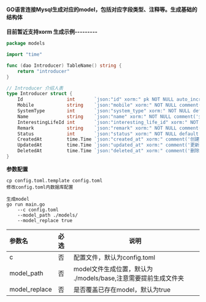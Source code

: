 #### GO语言连接Mysql生成对应的model，包括对应字段类型、注释等。生成基础的结构体

**目前暂近支持xorm 生成示例---------**

```go 
package models

import "time"

func (dao Introducer) TableName() string {
	return "introducer"
}

// Introducer 介绍人表
type Introducer struct {
	Id                int       `json:"id" xorm:" pk NOT NULL auto_increment comment('id') int(11)"`
	Mobile            string    `json:"mobile" xorm:" NOT NULL comment('介绍人手机号') varchar(16)"`
	SystemType        int       `json:"system_type" xorm:" NOT NULL default 1 comment('介绍人系统类型') tinyint(1)"`
	Name              string    `json:"name" xorm:" NOT NULL comment('介绍人姓名') varchar(32)"`
	InterestingLifeId int       `json:"interesting_life_id" xorm:" NOT NULL comment('介绍人有趣生活ID') int(11)"`
	Remark            string    `json:"remark" xorm:" NOT NULL comment('备注') varchar(255)"`
	Status            int       `json:"status" xorm:" NOT NULL default 1 comment('状态 1-启用 2-禁用') tinyint(1)"`
	CreatedAt         time.Time `json:"created_at" xorm:" comment('创建时间') timestamp"`
	UpdatedAt         time.Time `json:"updated_at" xorm:" comment('更新时间') timestamp"`
	DeletedAt         time.Time `json:"deleted_at" xorm:" comment('删除时间') timestamp"`
}

```

**参数配置**

```
cp config.toml.template config.toml
修改config.toml内数据库配置

生成model
go run main.go 
    --c config.toml
    --model_path ./models/ 
    --model_replace true
```

| 参数名 | 必选   | 说明                                        |
|:----|:-----|-------------------------------------------|
| c   | 否    | 配置文件，默认为config.toml                       |
| model_path   | 否    | model文件生成位置，默认为 ./models/base,注意需要提前生成文件夹 |
| model_replace   | 否    | 是否覆盖已存在model，默认为true                      |